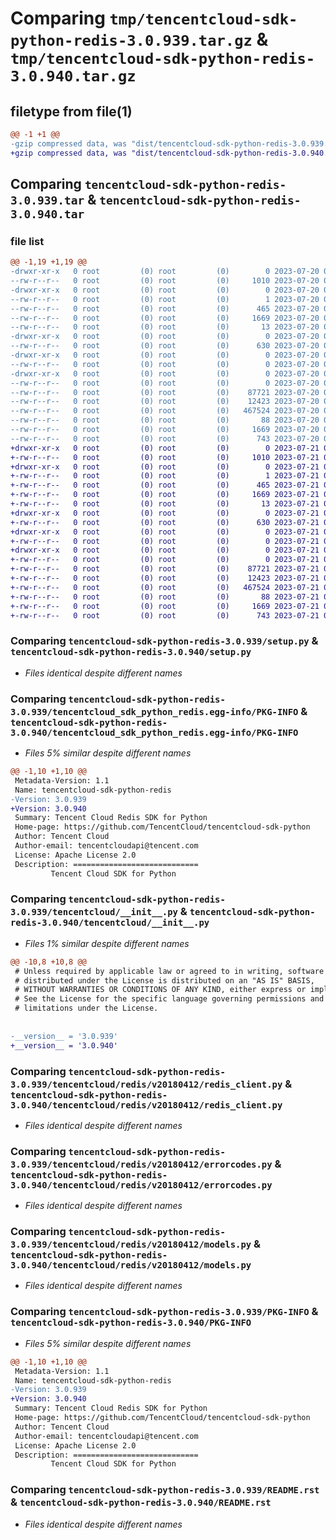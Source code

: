 # Comparing `tmp/tencentcloud-sdk-python-redis-3.0.939.tar.gz` & `tmp/tencentcloud-sdk-python-redis-3.0.940.tar.gz`

## filetype from file(1)

```diff
@@ -1 +1 @@
-gzip compressed data, was "dist/tencentcloud-sdk-python-redis-3.0.939.tar", last modified: Thu Jul 20 00:29:28 2023, max compression
+gzip compressed data, was "dist/tencentcloud-sdk-python-redis-3.0.940.tar", last modified: Fri Jul 21 00:47:50 2023, max compression
```

## Comparing `tencentcloud-sdk-python-redis-3.0.939.tar` & `tencentcloud-sdk-python-redis-3.0.940.tar`

### file list

```diff
@@ -1,19 +1,19 @@
-drwxr-xr-x   0 root         (0) root         (0)        0 2023-07-20 00:29:28.000000 tencentcloud-sdk-python-redis-3.0.939/
--rw-r--r--   0 root         (0) root         (0)     1010 2023-07-20 00:29:28.000000 tencentcloud-sdk-python-redis-3.0.939/setup.py
-drwxr-xr-x   0 root         (0) root         (0)        0 2023-07-20 00:29:28.000000 tencentcloud-sdk-python-redis-3.0.939/tencentcloud_sdk_python_redis.egg-info/
--rw-r--r--   0 root         (0) root         (0)        1 2023-07-20 00:29:28.000000 tencentcloud-sdk-python-redis-3.0.939/tencentcloud_sdk_python_redis.egg-info/dependency_links.txt
--rw-r--r--   0 root         (0) root         (0)      465 2023-07-20 00:29:28.000000 tencentcloud-sdk-python-redis-3.0.939/tencentcloud_sdk_python_redis.egg-info/SOURCES.txt
--rw-r--r--   0 root         (0) root         (0)     1669 2023-07-20 00:29:28.000000 tencentcloud-sdk-python-redis-3.0.939/tencentcloud_sdk_python_redis.egg-info/PKG-INFO
--rw-r--r--   0 root         (0) root         (0)       13 2023-07-20 00:29:28.000000 tencentcloud-sdk-python-redis-3.0.939/tencentcloud_sdk_python_redis.egg-info/top_level.txt
-drwxr-xr-x   0 root         (0) root         (0)        0 2023-07-20 00:29:28.000000 tencentcloud-sdk-python-redis-3.0.939/tencentcloud/
--rw-r--r--   0 root         (0) root         (0)      630 2023-07-20 00:29:28.000000 tencentcloud-sdk-python-redis-3.0.939/tencentcloud/__init__.py
-drwxr-xr-x   0 root         (0) root         (0)        0 2023-07-20 00:29:28.000000 tencentcloud-sdk-python-redis-3.0.939/tencentcloud/redis/
--rw-r--r--   0 root         (0) root         (0)        0 2023-07-20 00:29:28.000000 tencentcloud-sdk-python-redis-3.0.939/tencentcloud/redis/__init__.py
-drwxr-xr-x   0 root         (0) root         (0)        0 2023-07-20 00:29:28.000000 tencentcloud-sdk-python-redis-3.0.939/tencentcloud/redis/v20180412/
--rw-r--r--   0 root         (0) root         (0)        0 2023-07-20 00:29:28.000000 tencentcloud-sdk-python-redis-3.0.939/tencentcloud/redis/v20180412/__init__.py
--rw-r--r--   0 root         (0) root         (0)    87721 2023-07-20 00:29:28.000000 tencentcloud-sdk-python-redis-3.0.939/tencentcloud/redis/v20180412/redis_client.py
--rw-r--r--   0 root         (0) root         (0)    12423 2023-07-20 00:29:28.000000 tencentcloud-sdk-python-redis-3.0.939/tencentcloud/redis/v20180412/errorcodes.py
--rw-r--r--   0 root         (0) root         (0)   467524 2023-07-20 00:29:28.000000 tencentcloud-sdk-python-redis-3.0.939/tencentcloud/redis/v20180412/models.py
--rw-r--r--   0 root         (0) root         (0)       88 2023-07-20 00:29:28.000000 tencentcloud-sdk-python-redis-3.0.939/setup.cfg
--rw-r--r--   0 root         (0) root         (0)     1669 2023-07-20 00:29:28.000000 tencentcloud-sdk-python-redis-3.0.939/PKG-INFO
--rw-r--r--   0 root         (0) root         (0)      743 2023-07-20 00:29:28.000000 tencentcloud-sdk-python-redis-3.0.939/README.rst
+drwxr-xr-x   0 root         (0) root         (0)        0 2023-07-21 00:47:50.000000 tencentcloud-sdk-python-redis-3.0.940/
+-rw-r--r--   0 root         (0) root         (0)     1010 2023-07-21 00:47:50.000000 tencentcloud-sdk-python-redis-3.0.940/setup.py
+drwxr-xr-x   0 root         (0) root         (0)        0 2023-07-21 00:47:50.000000 tencentcloud-sdk-python-redis-3.0.940/tencentcloud_sdk_python_redis.egg-info/
+-rw-r--r--   0 root         (0) root         (0)        1 2023-07-21 00:47:50.000000 tencentcloud-sdk-python-redis-3.0.940/tencentcloud_sdk_python_redis.egg-info/dependency_links.txt
+-rw-r--r--   0 root         (0) root         (0)      465 2023-07-21 00:47:50.000000 tencentcloud-sdk-python-redis-3.0.940/tencentcloud_sdk_python_redis.egg-info/SOURCES.txt
+-rw-r--r--   0 root         (0) root         (0)     1669 2023-07-21 00:47:50.000000 tencentcloud-sdk-python-redis-3.0.940/tencentcloud_sdk_python_redis.egg-info/PKG-INFO
+-rw-r--r--   0 root         (0) root         (0)       13 2023-07-21 00:47:50.000000 tencentcloud-sdk-python-redis-3.0.940/tencentcloud_sdk_python_redis.egg-info/top_level.txt
+drwxr-xr-x   0 root         (0) root         (0)        0 2023-07-21 00:47:50.000000 tencentcloud-sdk-python-redis-3.0.940/tencentcloud/
+-rw-r--r--   0 root         (0) root         (0)      630 2023-07-21 00:47:50.000000 tencentcloud-sdk-python-redis-3.0.940/tencentcloud/__init__.py
+drwxr-xr-x   0 root         (0) root         (0)        0 2023-07-21 00:47:50.000000 tencentcloud-sdk-python-redis-3.0.940/tencentcloud/redis/
+-rw-r--r--   0 root         (0) root         (0)        0 2023-07-21 00:47:50.000000 tencentcloud-sdk-python-redis-3.0.940/tencentcloud/redis/__init__.py
+drwxr-xr-x   0 root         (0) root         (0)        0 2023-07-21 00:47:50.000000 tencentcloud-sdk-python-redis-3.0.940/tencentcloud/redis/v20180412/
+-rw-r--r--   0 root         (0) root         (0)        0 2023-07-21 00:47:50.000000 tencentcloud-sdk-python-redis-3.0.940/tencentcloud/redis/v20180412/__init__.py
+-rw-r--r--   0 root         (0) root         (0)    87721 2023-07-21 00:47:50.000000 tencentcloud-sdk-python-redis-3.0.940/tencentcloud/redis/v20180412/redis_client.py
+-rw-r--r--   0 root         (0) root         (0)    12423 2023-07-21 00:47:50.000000 tencentcloud-sdk-python-redis-3.0.940/tencentcloud/redis/v20180412/errorcodes.py
+-rw-r--r--   0 root         (0) root         (0)   467524 2023-07-21 00:47:50.000000 tencentcloud-sdk-python-redis-3.0.940/tencentcloud/redis/v20180412/models.py
+-rw-r--r--   0 root         (0) root         (0)       88 2023-07-21 00:47:50.000000 tencentcloud-sdk-python-redis-3.0.940/setup.cfg
+-rw-r--r--   0 root         (0) root         (0)     1669 2023-07-21 00:47:50.000000 tencentcloud-sdk-python-redis-3.0.940/PKG-INFO
+-rw-r--r--   0 root         (0) root         (0)      743 2023-07-21 00:47:50.000000 tencentcloud-sdk-python-redis-3.0.940/README.rst
```

### Comparing `tencentcloud-sdk-python-redis-3.0.939/setup.py` & `tencentcloud-sdk-python-redis-3.0.940/setup.py`

 * *Files identical despite different names*

### Comparing `tencentcloud-sdk-python-redis-3.0.939/tencentcloud_sdk_python_redis.egg-info/PKG-INFO` & `tencentcloud-sdk-python-redis-3.0.940/tencentcloud_sdk_python_redis.egg-info/PKG-INFO`

 * *Files 5% similar despite different names*

```diff
@@ -1,10 +1,10 @@
 Metadata-Version: 1.1
 Name: tencentcloud-sdk-python-redis
-Version: 3.0.939
+Version: 3.0.940
 Summary: Tencent Cloud Redis SDK for Python
 Home-page: https://github.com/TencentCloud/tencentcloud-sdk-python
 Author: Tencent Cloud
 Author-email: tencentcloudapi@tencent.com
 License: Apache License 2.0
 Description: ============================
         Tencent Cloud SDK for Python
```

### Comparing `tencentcloud-sdk-python-redis-3.0.939/tencentcloud/__init__.py` & `tencentcloud-sdk-python-redis-3.0.940/tencentcloud/__init__.py`

 * *Files 1% similar despite different names*

```diff
@@ -10,8 +10,8 @@
 # Unless required by applicable law or agreed to in writing, software
 # distributed under the License is distributed on an "AS IS" BASIS,
 # WITHOUT WARRANTIES OR CONDITIONS OF ANY KIND, either express or implied.
 # See the License for the specific language governing permissions and
 # limitations under the License.
 
 
-__version__ = '3.0.939'
+__version__ = '3.0.940'
```

### Comparing `tencentcloud-sdk-python-redis-3.0.939/tencentcloud/redis/v20180412/redis_client.py` & `tencentcloud-sdk-python-redis-3.0.940/tencentcloud/redis/v20180412/redis_client.py`

 * *Files identical despite different names*

### Comparing `tencentcloud-sdk-python-redis-3.0.939/tencentcloud/redis/v20180412/errorcodes.py` & `tencentcloud-sdk-python-redis-3.0.940/tencentcloud/redis/v20180412/errorcodes.py`

 * *Files identical despite different names*

### Comparing `tencentcloud-sdk-python-redis-3.0.939/tencentcloud/redis/v20180412/models.py` & `tencentcloud-sdk-python-redis-3.0.940/tencentcloud/redis/v20180412/models.py`

 * *Files identical despite different names*

### Comparing `tencentcloud-sdk-python-redis-3.0.939/PKG-INFO` & `tencentcloud-sdk-python-redis-3.0.940/PKG-INFO`

 * *Files 5% similar despite different names*

```diff
@@ -1,10 +1,10 @@
 Metadata-Version: 1.1
 Name: tencentcloud-sdk-python-redis
-Version: 3.0.939
+Version: 3.0.940
 Summary: Tencent Cloud Redis SDK for Python
 Home-page: https://github.com/TencentCloud/tencentcloud-sdk-python
 Author: Tencent Cloud
 Author-email: tencentcloudapi@tencent.com
 License: Apache License 2.0
 Description: ============================
         Tencent Cloud SDK for Python
```

### Comparing `tencentcloud-sdk-python-redis-3.0.939/README.rst` & `tencentcloud-sdk-python-redis-3.0.940/README.rst`

 * *Files identical despite different names*

